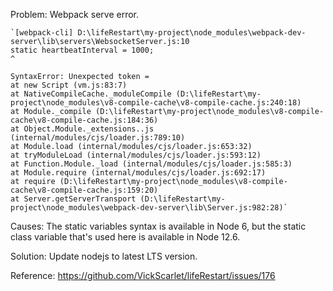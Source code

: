 Problem: Webpack serve error.

```
`[webpack-cli] D:\lifeRestart\my-project\node_modules\webpack-dev-server\lib\servers\WebsocketServer.js:10
static heartbeatInterval = 1000;
^

SyntaxError: Unexpected token =
at new Script (vm.js:83:7)
at NativeCompileCache._moduleCompile (D:\lifeRestart\my-project\node_modules\v8-compile-cache\v8-compile-cache.js:240:18)
at Module._compile (D:\lifeRestart\my-project\node_modules\v8-compile-cache\v8-compile-cache.js:184:36)
at Object.Module._extensions..js (internal/modules/cjs/loader.js:789:10)
at Module.load (internal/modules/cjs/loader.js:653:32)
at tryModuleLoad (internal/modules/cjs/loader.js:593:12)
at Function.Module._load (internal/modules/cjs/loader.js:585:3)
at Module.require (internal/modules/cjs/loader.js:692:17)
at require (D:\lifeRestart\my-project\node_modules\v8-compile-cache\v8-compile-cache.js:159:20)
at Server.getServerTransport (D:\lifeRestart\my-project\node_modules\webpack-dev-server\lib\Server.js:982:28)`
```

Causes: The static variables syntax is available in Node 6, but the static class variable that's used here is available in Node 12.6.

Solution: Update nodejs to latest LTS version.

Reference: https://github.com/VickScarlet/lifeRestart/issues/176
